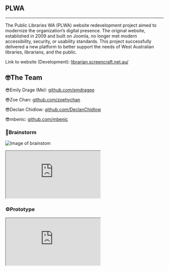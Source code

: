 
<title>Public Libraries WA (PLWA) Website Redevelopment</title>
<meta name="description" content="Discover the Public Libraries WA website redevelopment project. See how the team modernized a 2009 Joomla website to meet modern accessibility, usability, and security standards." />
<meta property="og:title" content="PLWA Website Redevelopment" />
<meta property="og:description" content="A collaborative project revamping the Public Libraries WA website, focusing on accessibility and usability improvements." />
<meta property="og:url" content="https://librarian.screencraft.net.au/" />
<meta property="og:image" content="https://example.com/assets/og/plwa-og-image.webp" />


</head>

<section id="" class="content">


## PLWA

---


The Public Libraries WA (PLWA) website redevelopment project aimed to modernize the organization’s digital presence. The original website, established in 2009 and built on Joomla, no longer met modern accessibility, security, or usability standards. This project successfully delivered a new platform to better support the needs of West Australian libraries, librarians, and the public.

Link to website (Development): [librarian.screencraft.net.au/](https://librarian.screencraft.net.au/)

<section id="" class="content">


## 🤓The Team

😎Emily Drage (Me): [github.com/emdragee](https://github.com/emdragee)

😎Zoe Chan: [github.com/zoehychan](https://github.com/zoehychan)

😎Declan Chidlow: [github.com/DeclanChidlow](https://github.com/DeclanChidlow)

😎mbenic: [github.com/mbenic](https://github.com/mbenic)


</section>
<section id="" class="content">


### 🧠Brainstorm

![Image of brainstom](/assets/Brainstorm.webp)

<div class="iframe-container">
    <iframe class="responsive-iframe" src="https://embed.figma.com/design/dDF9Ksbolullb02bxSzG4J/Brainstorm?node-id=0-1&embed-host=share" allowfullscreen></iframe>
<div>
</section>
<section id="" class="content">


### ⚙️Prototype


<div class="iframe-container">
    <iframe class="responsive-iframe" src="https://embed.figma.com/design/imLb55aU6ouDdiKkhm018F/Website?node-id=118-275&embed-host=share" allowfullscreen></iframe>
<div>
</section>
</section>